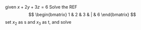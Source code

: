 given $x+2y+3z=6$
Solve the REF
$$
\begin{bmatrix}
1 & 2 & 3 & | & 6
\end{bmatrix}
$$
set $x_{2}$ as s and $x_{3}$ as t, and solve